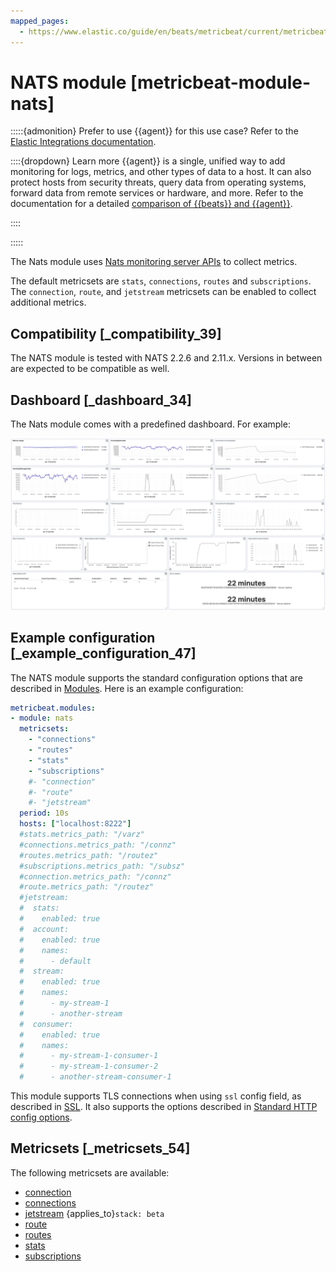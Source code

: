 ```yaml
---
mapped_pages:
  - https://www.elastic.co/guide/en/beats/metricbeat/current/metricbeat-module-nats.html
---
```


# NATS module [metricbeat-module-nats]

:::::{admonition} Prefer to use {{agent}} for this use case?
Refer to the [Elastic Integrations documentation](integration-docs://reference/nats/index.md).

::::{dropdown} Learn more
{{agent}} is a single, unified way to add monitoring for logs, metrics, and other types of data to a host. It can also protect hosts from security threats, query data from operating systems, forward data from remote services or hardware, and more. Refer to the documentation for a detailed [comparison of {{beats}} and {{agent}}](docs-content://reference/fleet/index.md).

::::


:::::


The Nats module uses [Nats monitoring server APIs](https://docs.nats.io/running-a-nats-service/nats_admin/monitoring) to collect metrics.

The default metricsets are `stats`, `connections`, `routes` and `subscriptions`. The `connection`, `route`, and `jetstream` metricsets can be enabled to collect additional metrics.

## Compatibility [_compatibility_39]

The NATS module is tested with NATS 2.2.6 and 2.11.x. Versions in between are expected to be compatible as well.


## Dashboard [_dashboard_34]

The Nats module comes with a predefined dashboard. For example:

![metricbeat nats dashboard](images/metricbeat_nats_dashboard.png)


## Example configuration [_example_configuration_47]

The NATS module supports the standard configuration options that are described in [Modules](/reference/metricbeat/configuration-metricbeat.md). Here is an example configuration:

```yaml
metricbeat.modules:
- module: nats
  metricsets:
    - "connections"
    - "routes"
    - "stats"
    - "subscriptions"
    #- "connection"
    #- "route"
    #- "jetstream"
  period: 10s
  hosts: ["localhost:8222"]
  #stats.metrics_path: "/varz"
  #connections.metrics_path: "/connz"
  #routes.metrics_path: "/routez"
  #subscriptions.metrics_path: "/subsz"
  #connection.metrics_path: "/connz"
  #route.metrics_path: "/routez"
  #jetstream:
  #  stats:
  #    enabled: true
  #  account:
  #    enabled: true
  #    names:
  #      - default
  #  stream:
  #    enabled: true
  #    names:
  #      - my-stream-1
  #      - another-stream
  #  consumer:
  #    enabled: true
  #    names:
  #      - my-stream-1-consumer-1
  #      - my-stream-1-consumer-2
  #      - another-stream-consumer-1
```

This module supports TLS connections when using `ssl` config field, as described in [SSL](/reference/metricbeat/configuration-ssl.md). It also supports the options described in [Standard HTTP config options](/reference/metricbeat/configuration-metricbeat.md#module-http-config-options).


## Metricsets [_metricsets_54]

The following metricsets are available:

* [connection](/reference/metricbeat/metricbeat-metricset-nats-connection.md)
* [connections](/reference/metricbeat/metricbeat-metricset-nats-connections.md)
* [jetstream](/reference/metricbeat/metricbeat-metricset-nats-jetstream.md)  {applies_to}`stack: beta`
* [route](/reference/metricbeat/metricbeat-metricset-nats-route.md)
* [routes](/reference/metricbeat/metricbeat-metricset-nats-routes.md)
* [stats](/reference/metricbeat/metricbeat-metricset-nats-stats.md)
* [subscriptions](/reference/metricbeat/metricbeat-metricset-nats-subscriptions.md)








